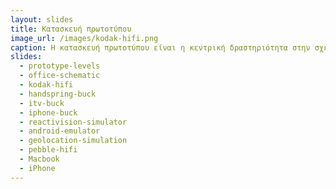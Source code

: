 ```yaml
---
layout: slides
title: Κατασκευή πρωτοτύπου 
image_url: /images/kodak-hifi.png
caption: Η κατασκευή πρωτοτύπου είναι η κεντρική δραστηριότητα στην σχεδίαση της διάδρασης και μπορεί να γίνει με πολλά διαφορετικά εργαλεία ανάλογα με την καινοτομία και την χρονική φάση της ανάπτυξης. 
slides:
  - prototype-levels
  - office-schematic
  - kodak-hifi
  - handspring-buck
  - itv-buck
  - iphone-buck
  - reactivision-simulator
  - android-emulator
  - geolocation-simulation
  - pebble-hifi
  - Macbook
  - iPhone
---
```


